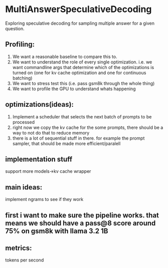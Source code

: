 # MultiAnswerSpeculativeDecoding
Exploring speculative decoding for sampling multiple answer for a given question.

## Profiling:
1) We want a reasonable baseline to compare this to.
2) We want to understand the role of every single optimization. i.e. we want commandline args that determine which of the optimizations is turned on (one for kv cache optimization and one for continuous batching)
3) We want to stress test this (i.e. pass gsm8k through the whole thing)
4) We want to profile the GPU to understand whats happening

## optimizations(ideas):
1) Implement a scheduler that selects the next batch of prompts to be processed 
2) right now we copy the kv cache for the some prompts, there should be a way to not do that to reduce memory
3) there is a lot of sequential stuff in there. for example the prompt sampler, that should be made more efficient/paralell

## implementation stuff
support more models->kv cache wrapper


## main ideas:
implement ngrams to see if they work

## first i want to make sure the pipeline works. that means we should have a pass@8 score around 75% on gsm8k with llama 3.2 1B 

## metrics:
tokens per second